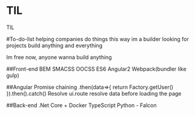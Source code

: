 # TIL
TIL

#To-do-list
helping companies
do things this way
im a builder looking for projects
build anything and everything

Im free now, anyone wanna build anything

##Front-end
    BEM
    SMACSS 
    OOCSS
    ES6
    Angular2
    Webpack(bundler like gulp)
    
##Angular
    Promise chaining .then(data=>{
        return Factory.getUser()
        }).then().catch()
    Resolve
        ui.route resolve data before loading the page
        
##Back-end
    .Net Core + Docker
    TypeScript
    Python - Falcon
    
